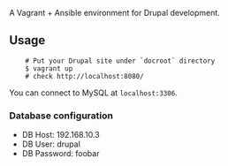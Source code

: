 
A Vagrant + Ansible environment for Drupal development.

Usage
-----

        # Put your Drupal site under `docroot` directory
        $ vagrant up
        # check http://localhost:8080/

You can connect to MySQL at `localhost:3306`.

### Database configuration

* DB Host: 192.168.10.3
* DB User: drupal
* DB Password: foobar
